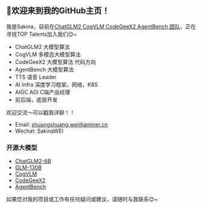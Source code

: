 ## 👋欢迎来到我的GitHub主页！

我是Sakina，目前在[ChatGLM2 CogVLM CodeGeeX2 AgentBench 团队](https://github.com/THUDM)，正在寻找TOP Talents加入我们😊~
- ChatGLM2 大模型算法
- CogVLM 多模态大模型算法
- CodeGeeX2 大模型算法 代码方向
- AgentBench 大模型算法
- TTS 语音 Leader
- AI Infra 深度学习框架，网络，K8S
- AIGC AGI C端产品经理
- 前后端，底层开发

欢迎交流～可以戳我详聊！！
- Email: shuangshuang.wei@aminer.cn
- Wechat: SakinaWEI

### 开源大模型

- [ChatGLM2-6B](https://github.com/THUDM/ChatGLM2-6B)
- [GLM-130B](https://github.com/THUDM/GLM-130B)
- [CogVLM](https://github.com/THUDM/CogVLM)
- [CodeGeeX2](https://github.com/THUDM/CodeGeeX2)
- [AgentBench](https://github.com/THUDM/AgentBench)

如果您对我的项目或工作有任何疑问或建议，请随时与我联系😊~

